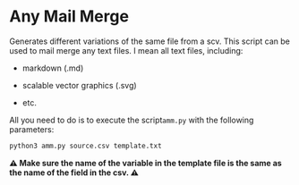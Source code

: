 # Any Mail Merge
Generates different variations of the same file from a scv.
This script can be used to mail merge any text files. I mean all text files, including:

- markdown (.md)

- scalable vector graphics (.svg)

- etc.

All you need to do is to execute the script`amm.py` with the following parameters:

```bash
python3 amm.py source.csv template.txt
```

**⚠ Make sure the name of the variable in the template file is the same as the name of the field in the csv. ⚠**
